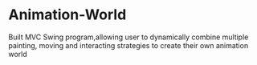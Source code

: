 # Animation-World
Built MVC Swing program,allowing user to dynamically combine multiple painting, moving and interacting strategies to create their own animation world
